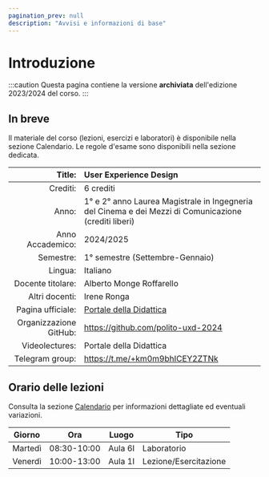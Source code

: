 ```yaml
---
pagination_prev: null
description: "Avvisi e informazioni di base" 
--- 
```


# Introduzione

:::caution
Questa pagina contiene la versione __archiviata__ dell'edizione 2023/2024 del corso.
::: 

## In breve

Il materiale del corso (lezioni, esercizi e laboratori) è disponibile nella sezione Calendario. Le regole d'esame sono disponibili nella sezione dedicata.

| Title:               | User Experience Design                       |
|---------------------:|:---------------------------------------------|
| Crediti:             | 6 crediti                                    |
| Anno:                | 1° e 2° anno Laurea Magistrale in Ingegneria del Cinema e dei Mezzi di Comunicazione (crediti liberi)    |
| Anno Accademico:     | 	2024/2025                                 |
| Semestre:            | 1° semestre (Settembre-Gennaio)              |
| Lingua:              | Italiano                                     |
| Docente titolare:    | Alberto Monge Roffarello                     |
| Altri docenti:       | Irene Ronga                                  |
| Pagina ufficiale:    | [Portale della Didattica](https://didattica.polito.it/pls/portal30/gap.pkg_guide.viewGap?p_cod_ins=01HFXPD)                     |
| Organizzazione GitHub: | https://github.com/polito-uxd-2024         |
| Videolectures:       | Portale della Didattica                      |
| Telegram group:      | https://t.me/+km0m9bhICEY2ZTNk               |

## Orario delle lezioni

Consulta la sezione [Calendario](schedule) per informazioni dettagliate ed eventuali variazioni.

| Giorno     | Ora        | Luogo | Tipo            |
|---------|-------------|----------|-----------------|
| Martedì  | 08:30-10:00 | Aula 6I | Laboratorio           |  
| Venerdì | 10:00-13:00 | Aula 1I  | Lezione/Esercitazione           |
